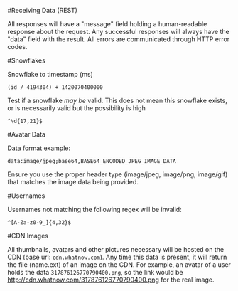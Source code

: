 #Receiving Data (REST)

All responses will have a "message" field holding a human-readable response about the request. Any successful responses will always have the "data" field with the result. All errors are communicated through HTTP error codes.

#Snowflakes

Snowflake to timestamp (ms)

```
(id / 4194304) + 1420070400000
```

Test if a snowflake _may be_ valid. This does not mean this snowflake exists, or is necessarily valid but the possibility is high
```
^\d{17,21}$
```

#Avatar Data

Data format example:
```
data:image/jpeg;base64,BASE64_ENCODED_JPEG_IMAGE_DATA
```

Ensure you use the proper header type (image/jpeg, image/png, image/gif) that matches the image data being provided.

#Usernames

Usernames not matching the following regex will be invalid:
```
^[A-Za-z0-9_]{4,32}$
```

#CDN Images

All thumbnails, avatars and other pictures necessary will be hosted on the CDN (base url: `cdn.whatnow.com`). Any time this data is present, it will return the file (name.ext) of an image on the CDN. For example, an avatar of a user holds the data `317876126770790400.png`, so the link would be http://cdn.whatnow.com/317876126770790400.png for the real image.
